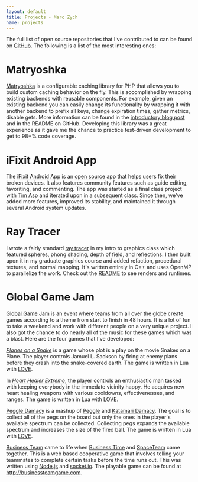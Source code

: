 ```yaml
---
layout: default
title: Projects - Marc Zych
name: projects
---
```


The full list of open source repositories that I've contributed to can be found on [GitHub].
The following is a list of the most interesting ones:

# Matryoshka

[Matryoshka] is a configurable caching library for PHP that allows you to build custom caching behavior on the fly.
This is accomplished by wrapping existing backends with reusable components.
For example, given an existing backend you can easily change its functionality by wrapping it with another backend to prefix all keys, change expiration times, gather metrics, disable gets.
More information can be found in the [introductory blog post][Matryoshka post] and in the README on GitHub.
Developing this library was a great experience as it gave me the chance to practice test-driven development to get to 98+% code coverage.

# iFixit Android App

The [iFixit Android App] is an [open source][iFixitAndroid repo] app that helps users fix their broken devices.
It also features community features such as guide editing, favoriting, and commenting.
The app was started as a final class project with [Tim Asp] and iterated upon in a subsequent class.
Since then, we've added more features, improved its stability, and maintained it through several Android system updates.

# Ray Tracer

I wrote a fairly standard [ray tracer] in my intro to graphics class which featured spheres, phong shading, depth of field, and reflections.
I then built upon it in my graduate graphics course and added refaction, procedural textures, and normal mapping.
It's written entirely in C++ and uses OpenMP to parallelize the work.
Check out the [README][ray tracer README] to see renders and runtimes.

# Global Game Jam

[Global Game Jam] is an event where teams from all over the globe create games according to a theme from start to finish in 48 hours.
It is a lot of fun to take a weekend and work with different people on a very unique project.
I also got the chance to do nearly all of the music for these games which was a blast.
Here are the four games that I've developed:

_[Planes on a Snake]_ is a game whose plot is a play on the movie Snakes on a Plane.
The player controls Jamuel L. Sackson by firing at enemy plans before they crash into the snake-covered earth.
The game is written in Lua with [LOVE].

In _[Heart Healer Extreme]_, the player controls an enthusiastic man tasked with keeping everybody in the immedate vicinity happy.
He acquires new heart healing weapons with various cooldowns, effectivenesses, and ranges.
The game is written in Lua with [LOVE].

[Peggle Damacy] is a mashup of [Peggle] and [Katamari Damacy].
The goal is to collect all of the pegs on the board but only the ones in the player's available spectrum can be collected.
Collecting pegs expands the available spectrum and increases the size of the fired ball.
The game is written in Lua with [LOVE].

[Business Team] came to life when [Business Time] and [SpaceTeam] came together.
This is a web based cooperative game that involves telling your teammates to complete certain tasks before the time runs out.
This was written using [Node.js] and [socket.io].
The playable game can be found at <http://businessteamgame.com>.


[GitHub]: https://github.com/marczych
[Planes on a Snake]: http://archive.globalgamejam.org/2012/planes-snake
[Heart Healer Extreme]: http://2013.globalgamejam.org/2013/heart-healer-extreme
[Peggle Damacy]: http://globalgamejam.org/2014/games/peggle-damacy
[Business Team]: http://globalgamejam.org/2015/games/business-team
[LOVE]: https://love2d.org/
[Global Game Jam]: http://globalgamejam.org/
[Peggle]: http://www.popcap.com/peggle-1
[Katamari Damacy]: https://en.wikipedia.org/wiki/Katamari_Damacy
[Business Time]: https://www.youtube.com/watch?v=AqZcYPEszN8
[SpaceTeam]: http://www.sleepingbeastgames.com/spaceteam/
[socket.io]: http://socket.io/
[Node.js]: https://nodejs.org/
[Matryoshka]: https://github.com/iFixit/Matryoshka
[Matryoshka post]: http://itbrokeand.ifixit.com/2015/01/20/matryoshka-configurable-caching-library-for-php.html
[iFixit Android App]: https://play.google.com/store/apps/details?id=com.dozuki.ifixit
[iFixitAndroid repo]: https://github.com/iFixit/iFixitAndroid
[Tim Asp]: https://github.com/timothyasp
[ray tracer]: https://github.com/marczych/RayTracer
[ray tracer README]: https://github.com/marczych/RayTracer#readme
